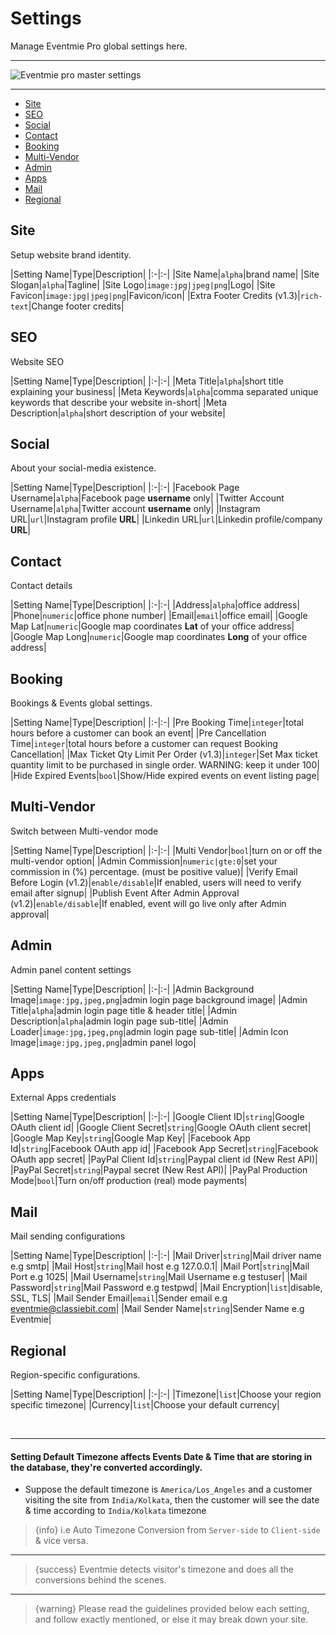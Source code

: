 # Settings

Manage Eventmie Pro global settings here.

---

![Eventmie pro master settings](https://eventmie-pro-docs.classiebit.com/images/20-admin-settings.jpg "Eventmie pro master settings")

---


- [Site](#Site)
- [SEO](#SEO)
- [Social](#Social)
- [Contact](#Contact)
- [Booking](#Booking)
- [Multi-Vendor](#Multi-Vendor)
- [Admin](#Admin)
- [Apps](#Apps)
- [Mail](#Mail)
- [Regional](#Regional)

<a name="Site"></a>
## Site

Setup website brand identity.


|Setting Name|Type|Description|
|:-|:-|
|Site Name|`alpha`|brand name|
|Site Slogan|`alpha`|Tagline|
|Site Logo|`image:jpg|jpeg|png`|Logo|
|Site Favicon|`image:jpg|jpeg|png`|Favicon/icon|
|Extra Footer Credits (v1.3)|`rich-text`|Change footer credits|



<a name="SEO"></a>
## SEO

Website SEO


|Setting Name|Type|Description|
|:-|:-|
|Meta Title|`alpha`|short title explaining your business|
|Meta Keywords|`alpha`|comma separated unique keywords that describe your website in-short|
|Meta Description|`alpha`|short description of your website|



<a name="Social"></a>
## Social

About your social-media existence.


|Setting Name|Type|Description|
|:-|:-|
|Facebook Page Username|`alpha`|Facebook page **username** only|
|Twitter Account Username|`alpha`|Twitter account **username** only|
|Instagram URL|`url`|Instagram profile **URL**|
|Linkedin URL|`url`|Linkedin profile/company **URL**|




<a name="Contact"></a>
## Contact

Contact details


|Setting Name|Type|Description|
|:-|:-|
|Address|`alpha`|office address|
|Phone|`numeric`|office phone number|
|Email|`email`|office email|
|Google Map Lat|`numeric`|Google map coordinates **Lat** of your office address| 
|Google Map Long|`numeric`|Google map coordinates **Long** of your office address| 




<a name="Booking"></a>
## Booking

Bookings & Events global settings.


|Setting Name|Type|Description|
|:-|:-|
|Pre Booking Time|`integer`|total hours before a customer can book an event|
|Pre Cancellation Time|`integer`|total hours before a customer can request Booking Cancellation|
|Max Ticket Qty Limit Per Order (v1.3)|`integer`|Set Max ticket quantity limit to be purchased in single order. WARNING: keep it under 100|
|Hide Expired Events|`bool`|Show/Hide expired events on event listing page|





<a name="Multi-Vendor"></a>
## Multi-Vendor

Switch between Multi-vendor mode

|Setting Name|Type|Description|
|:-|:-|
|Multi Vendor|`bool`|turn on or off the multi-vendor option|
|Admin Commission|`numeric|gte:0`|set your commission in (%) percentage. (must be positive value)|
|Verify Email Before Login (v1.2)|`enable/disable`|If enabled, users will need to verify email after signup|
|Publish Event After Admin Approval (v1.2)|`enable/disable`|If enabled, event will go live only after Admin approval|



<a name="Admin"></a>
## Admin

Admin panel content settings


|Setting Name|Type|Description|
|:-|:-|
|Admin Background Image|`image:jpg,jpeg,png`|admin login page background image|
|Admin Title|`alpha`|admin login page title & header title|
|Admin Description|`alpha`|admin login page sub-title|
|Admin Loader|`image:jpg,jpeg,png`|admin login page sub-title|
|Admin Icon Image|`image:jpg,jpeg,png`|admin panel logo|







<a name="Apps"></a>
## Apps

External Apps credentials


|Setting Name|Type|Description|
|:-|:-|
|Google Client ID|`string`|Google OAuth client id|
|Google Client Secret|`string`|Google OAuth client secret|
|Google Map Key|`string`|Google Map Key|
|Facebook App Id|`string`|Facebook OAuth app id|
|Facebook App Secret|`string`|Facebook OAuth app secret|
|PayPal Client Id|`string`|Paypal client id (New Rest API)|
|PayPal Secret|`string`|Paypal secret (New Rest API)|
|PayPal Production Mode|`bool`|Turn on/off production (real) mode payments|






<a name="Mail"></a>
## Mail

Mail sending configurations


|Setting Name|Type|Description|
|:-|:-|
|Mail Driver|`string`|Mail driver name e.g smtp|
|Mail Host|`string`|Mail host e.g 127.0.0.1|
|Mail Port|`string`|Mail Port e.g 1025|
|Mail Username|`string`|Mail Username e.g testuser|
|Mail Password|`string`|Mail Password e.g testpwd|
|Mail Encryption|`list`|disable, SSL, TLS|
|Mail Sender Email|`email`|Sender email e.g eventmie@classiebit.com|
|Mail Sender Name|`string`|Sender Name e.g Eventmie|






<a name="Regional"></a>
## Regional

Region-specific configurations.


|Setting Name|Type|Description|
|:-|:-|
|Timezone|`list`|Choose your region specific timezone|
|Currency|`list`|Choose your default currency|


<br>

---

#### Setting Default Timezone affects Events Date & Time that are storing in the database, they're converted accordingly.

- Suppose the default timezone is `America/Los_Angeles` and a customer visiting the site from `India/Kolkata`, then the customer will see the date & time according to `India/Kolkata` timezone

>{info} i.e Auto Timezone Conversion from `Server-side` to `Client-side` & vice versa.

---

> {success} Eventmie detects visitor's timezone and does all the conversions behind the scenes.

---

> {warning} Please read the guidelines provided below each setting, and follow exactly mentioned, or else it may break down your site.

